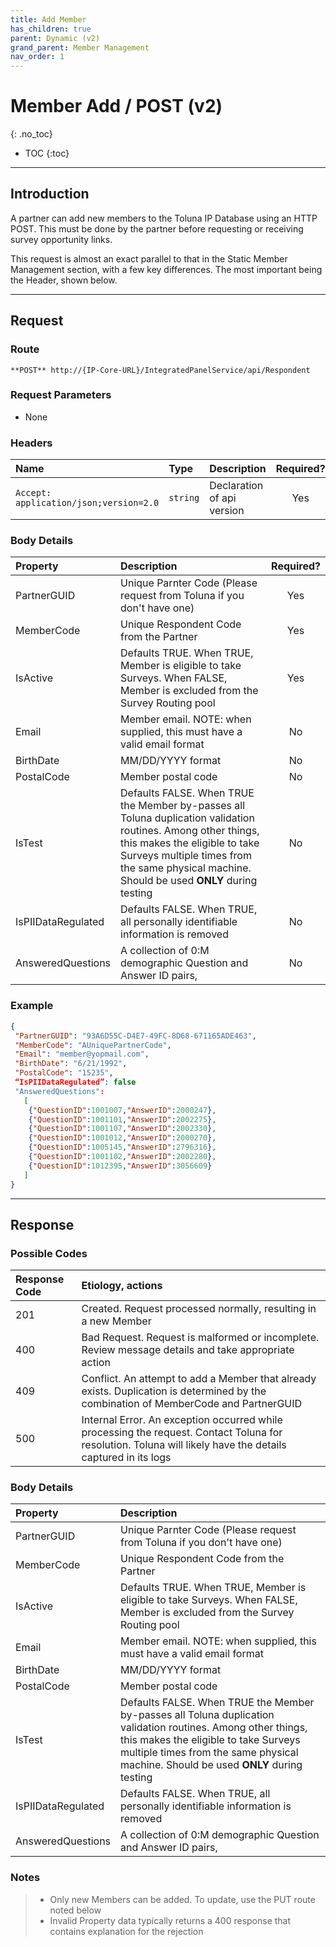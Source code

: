 ```yaml
---
title: Add Member
has_children: true
parent: Dynamic (v2)
grand_parent: Member Management
nav_order: 1
---
```



# Member Add / POST (v2)
{: .no_toc}

* TOC
{:toc}

---

## Introduction

A partner can add new members to the Toluna IP Database using an HTTP POST. This must be done by the partner before requesting or receiving survey opportunity links. 

This request is almost an exact parallel to that in the Static Member Management section, with a few key differences. The most important being the Header, shown below.

---

## Request

### Route
```plaintext
**POST** http://{IP-Core-URL}/IntegratedPanelService/api/Respondent
```

### Request Parameters
 - None

### Headers

| Name | Type | Description | Required? |
| :--- | :--- | :--- | :---: |
| ```Accept: application/json;version=2.0``` | ```string``` | Declaration of api version | Yes |


### Body Details

| Property | Description | Required? |
| :--- | :--- | :---: |
| PartnerGUID | Unique Parnter Code (Please request from Toluna if you don't have one) | Yes |
| MemberCode | Unique Respondent Code from the Partner | Yes |
| IsActive | Defaults TRUE. When TRUE, Member is eligible to take Surveys. When FALSE, Member is excluded from the Survey Routing pool | Yes |
| Email | Member email. NOTE: when supplied, this must have a valid email format | No |
| BirthDate | MM/DD/YYYY format | No |
| PostalCode | Member postal code | No |
| IsTest | Defaults FALSE. When TRUE the Member by-passes all Toluna duplication validation routines. Among other things, this makes the eligible to take Surveys multiple times from the same physical machine. Should be used **ONLY** during testing | No |
| IsPIIDataRegulated | Defaults FALSE. When TRUE, all personally identifiable information is removed | No |
| AnsweredQuestions | A collection of 0:M demographic Question and Answer ID pairs, | No |

### Example

```json
{
 "PartnerGUID": "93A6D55C-D4E7-49FC-8D68-671165ADE463",
 "MemberCode": "AUniquePartnerCode",
 "Email": "member@yopmail.com",
 "BirthDate": "6/21/1992",
 "PostalCode": "15235",
 “IsPIIDataRegulated”: false
 "AnsweredQuestions":
   [
    {"QuestionID":1001007,"AnswerID":2000247},
    {"QuestionID":1001101,"AnswerID":2002275},
    {"QuestionID":1001107,"AnswerID":2002330},
    {"QuestionID":1001012,"AnswerID":2000270},
    {"QuestionID":1005145,"AnswerID":2796316},
    {"QuestionID":1001102,"AnswerID":2002280},
    {"QuestionID":1012395,"AnswerID":3056609}
   ]
}
```

---

## Response


### Possible Codes

| Response Code | Etiology, actions |
| :--- | :--- |
| 201 | Created. Request processed normally, resulting in a new Member |
| 400 | Bad Request. Request is malformed or incomplete. Review message details and take appropriate action |
| 409 | Conflict. An attempt to add a Member that already exists. Duplication is determined by the combination of MemberCode and PartnerGUID |
| 500 | Internal Error. An exception occurred while processing the request. Contact Toluna for resolution. Toluna will likely have the details captured in its logs |

### Body Details

| Property | Description |
| :--- | :--- |
| PartnerGUID | Unique Parnter Code (Please request from Toluna if you don't have one) |
| MemberCode | Unique Respondent Code from the Partner |
| IsActive | Defaults TRUE. When TRUE, Member is eligible to take Surveys. When FALSE, Member is excluded from the Survey Routing pool |
| Email | Member email. NOTE: when supplied, this must have a valid email format |
| BirthDate | MM/DD/YYYY format |
| PostalCode | Member postal code |
| IsTest | Defaults FALSE. When TRUE the Member by-passes all Toluna duplication validation routines. Among other things, this makes the eligible to take Surveys multiple times from the same physical machine. Should be used **ONLY** during testing |
| IsPIIDataRegulated | Defaults FALSE. When TRUE, all personally identifiable information is removed |
| AnsweredQuestions | A collection of 0:M demographic Question and Answer ID pairs, |


### Notes

> - Only new Members can be added. To update, use the PUT route noted below
> - Invalid Property data typically returns a 400 response that contains explanation for the rejection

